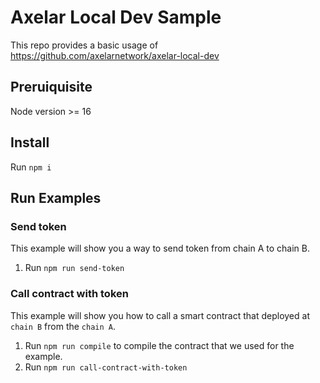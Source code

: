 # Axelar Local Dev Sample

This repo provides a basic usage of https://github.com/axelarnetwork/axelar-local-dev

## Preruiquisite

Node version >= 16

## Install

Run `npm i`

## Run Examples

### Send token

This example will show you a way to send token from chain A to chain B.

1. Run `npm run send-token`

### Call contract with token

This example will show you how to call a smart contract that deployed at `chain B` from the `chain A`.

1. Run `npm run compile` to compile the contract that we used for the example.
2. Run `npm run call-contract-with-token`
